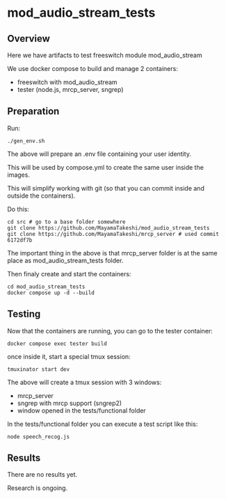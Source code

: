 # mod_audio_stream_tests

## Overview

Here we have artifacts to test freeswitch module mod_audio_stream

We use docker compose to build and manage 2 containers:
  - freeswitch with mod_audio_stream
  - tester (node.js, mrcp_server, sngrep)

## Preparation

Run:
```
./gen_env.sh
```
The above will prepare an .env file containing your user identity.

This will be used by compose.yml to create the same user inside the images.

This will simplify working with git (so that you can commit inside and outside the containers).

Do this:
```
cd src # go to a base folder somewhere
git clone https://github.com/MayamaTakeshi/mod_audio_stream_tests
git clone https://github.com/MayamaTakeshi/mrcp_server # used commit 6172df7b 
```

The important thing in the above is that mrcp_server folder is at the same place as mod_audio_stream_tests folder.

Then finaly create and start the containers:
```
cd mod_audio_stream_tests
docker compose up -d --build
```

## Testing
Now that the containers are running, you can go to the tester container:
```
docker compose exec tester build
```
once inside it, start a special tmux session:
```
tmuxinator start dev
```
The above will create a tmux session with 3 windows:
  - mrcp_server
  - sngrep with mrcp support (sngrep2)
  - window opened in the tests/functional folder

In the tests/functional folder you can execute a test script like this:
```
node speech_recog.js
```

## Results

There are no results yet.

Research is ongoing.
